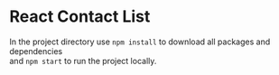 # React Contact List
In the project directory use `npm install` to download all packages and dependencies \
and `npm start` to run the project locally.
